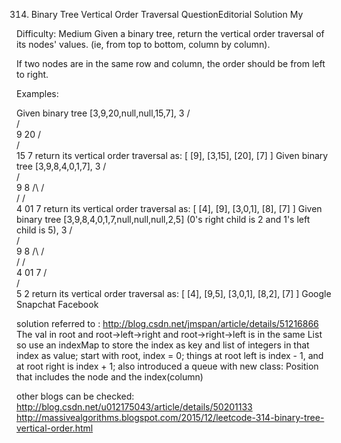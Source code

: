 314. Binary Tree Vertical Order Traversal  QuestionEditorial Solution  My

Difficulty: Medium
Given a binary tree, return the vertical order traversal of its nodes' values. (ie, from top to bottom, column by column).

If two nodes are in the same row and column, the order should be from left to right.

Examples:

Given binary tree [3,9,20,null,null,15,7],
   3
  /\
 /  \
 9  20
    /\
   /  \
  15   7
return its vertical order traversal as:
[
  [9],
  [3,15],
  [20],
  [7]
]
Given binary tree [3,9,8,4,0,1,7],
     3
    /\
   /  \
   9   8
  /\  /\
 /  \/  \
 4  01   7
return its vertical order traversal as:
[
  [4],
  [9],
  [3,0,1],
  [8],
  [7]
]
Given binary tree [3,9,8,4,0,1,7,null,null,null,2,5] (0's right child is 2 and 1's left child is 5),
     3
    /\
   /  \
   9   8
  /\  /\
 /  \/  \
 4  01   7
    /\
   /  \
   5   2
return its vertical order traversal as:
[
  [4],
  [9,5],
  [3,0,1],
  [8,2],
  [7]
]
Google Snapchat Facebook


solution referred to : http://blog.csdn.net/jmspan/article/details/51216866
The val in root and root->left->right and root->right->left is in the same List
so use an indexMap to store the index as key and list of integers in that index as value;
start with root, index = 0; things at root left is index - 1, and at root right is index + 1;
also introduced a queue with new class: Position that includes the node and the index(column)

other blogs can be checked:
http://blog.csdn.net/u012175043/article/details/50201133
http://massivealgorithms.blogspot.com/2015/12/leetcode-314-binary-tree-vertical-order.html
